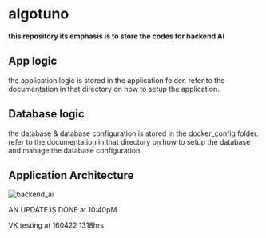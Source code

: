 # algotuno
**this repository its emphasis is to store the codes for backend AI**

## App logic
the application logic is stored in the application folder. refer to the documentation in that directory on how to setup the application.

## Database logic
the database & database configuration is stored in the docker_config folder. refer to the documentation in that directory on how to setup the database and manage the database configuration.

## Application Architecture

![backend_ai](https://user-images.githubusercontent.com/22993048/163203068-f0c59ef1-ff5d-47d0-bad2-fcc63ee8faa8.jpg)


AN UPDATE IS DONE at 10:40pM

VK testing at 160422 1318hrs
